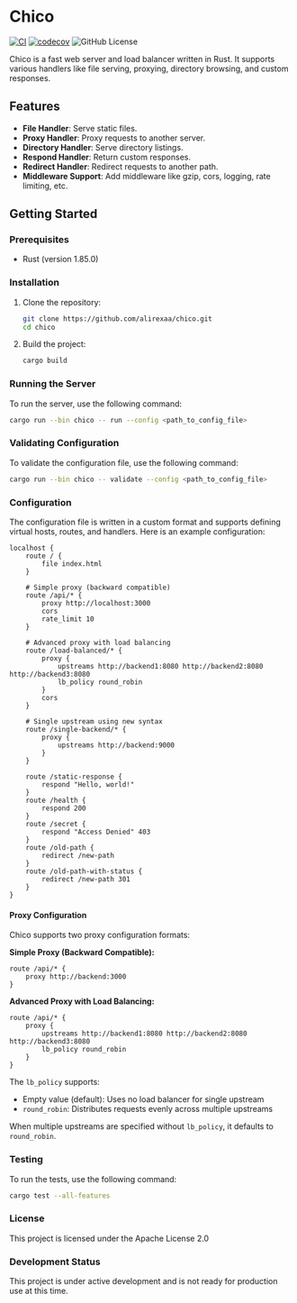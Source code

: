 # Chico

[![CI](https://github.com/Alirexaa/chico/actions/workflows/ci.yaml/badge.svg)](https://github.com/Alirexaa/chico/actions/workflows/ci.yaml) 
[![codecov](https://codecov.io/github/Alirexaa/chico/graph/badge.svg?token=HLA0G8M60V)](https://codecov.io/github/Alirexaa/chico)
![GitHub License](https://img.shields.io/github/license/alirexaa/chico?color=blue)


Chico is a fast web server and load balancer written in Rust. It supports various handlers like file serving, proxying, directory browsing, and custom responses.

## Features

- **File Handler**: Serve static files.
- **Proxy Handler**: Proxy requests to another server.
- **Directory Handler**: Serve directory listings.
- **Respond Handler**: Return custom responses.
- **Redirect Handler**: Redirect requests to another path.
- **Middleware Support**: Add middleware like gzip, cors, logging, rate limiting, etc.

## Getting Started

### Prerequisites

- Rust (version 1.85.0)

### Installation

1. Clone the repository:
    ```sh
    git clone https://github.com/alirexaa/chico.git
    cd chico
    ```

2. Build the project:
    ```sh
    cargo build
    ```

### Running the Server

To run the server, use the following command:
```sh
cargo run --bin chico -- run --config <path_to_config_file>
```

### Validating Configuration

To validate the configuration file, use the following command:

```sh
cargo run --bin chico -- validate --config <path_to_config_file>
```

### Configuration

The configuration file is written in a custom format and supports defining virtual hosts, routes, and handlers. Here is an example configuration:


```
localhost {
    route / {
        file index.html
    }
    
    # Simple proxy (backward compatible)
    route /api/* {
        proxy http://localhost:3000
        cors
        rate_limit 10
    }
    
    # Advanced proxy with load balancing
    route /load-balanced/* {
        proxy {
            upstreams http://backend1:8080 http://backend2:8080 http://backend3:8080
            lb_policy round_robin
        }
        cors
    }
    
    # Single upstream using new syntax
    route /single-backend/* {
        proxy {
            upstreams http://backend:9000
        }
    }
    
    route /static-response {
        respond "Hello, world!"
    }
    route /health {
        respond 200
    }
    route /secret {
        respond "Access Denied" 403
    }
    route /old-path {
        redirect /new-path
    }
    route /old-path-with-status {
        redirect /new-path 301
    }
}
```

#### Proxy Configuration

Chico supports two proxy configuration formats:

**Simple Proxy (Backward Compatible):**
```
route /api/* {
    proxy http://backend:3000
}
```

**Advanced Proxy with Load Balancing:**
```
route /api/* {
    proxy {
        upstreams http://backend1:8080 http://backend2:8080 http://backend3:8080
        lb_policy round_robin
    }
}
```

The `lb_policy` supports:
- Empty value (default): Uses no load balancer for single upstream
- `round_robin`: Distributes requests evenly across multiple upstreams

When multiple upstreams are specified without `lb_policy`, it defaults to `round_robin`.

### Testing

To run the tests, use the following command:

```sh
cargo test --all-features
```

### License

This project is licensed under the Apache License 2.0

### Development Status

This project is under active development and is not ready for production use at this time.
